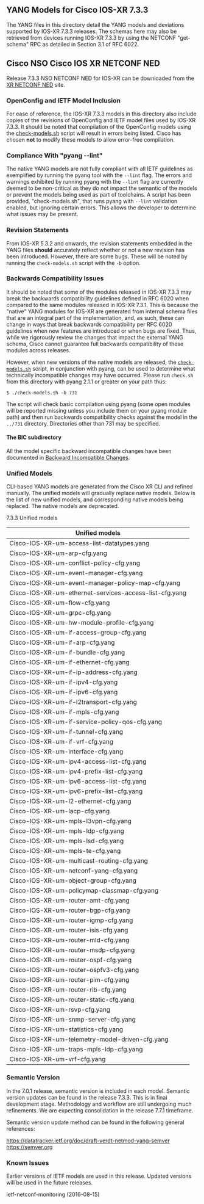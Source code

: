 ## YANG Models for Cisco IOS-XR 7.3.3

The YANG files in this directory detail the YANG models and deviations supported by IOS-XR 7.3.3 releases. The schemas here may also be retrieved from devices running IOS-XR 7.3.3 by using the NETCONF "get-schema" RPC as detailed in Section 3.1 of RFC 6022.

## Cisco NSO Cisco IOS XR NETCONF NED
Release 7.3.3 NSO NETCONF NED for IOS-XR can be downloaded from the [XR NETCONF NED](https://software.cisco.com/download/redirect?config=d92586785e0ce5e7910f96ea1339da1c) site.

### OpenConfig and IETF Model Inclusion

For ease of reference, the IOS-XR 7.3.3 models in this directory also include copies of the revisions of OpenConfig and IETF model files used by IOS-XR 7.3.3. It should be noted that compilation of the OpenConfig models using the [check-models.sh](check-models.sh) script will result in errors being listed. Cisco has chosen **not** to modify these models to allow error-free compilation.

### Compliance With "pyang --lint"

The native YANG models are not fully compliant with all IETF guidelines as exemplified by running the pyang tool with the ```--lint``` flag. The errors and warnings exhibited by running pyang with the ```--lint``` flag are currently deemed to be non-critical as they do not impact the semantic of the models or prevent the models being used as part of toolchains. A script has been provided, "check-models.sh", that runs pyang with ```--lint``` validation enabled, but ignoring certain errors. This allows the developer to determine what issues may be present.

### Revision Statements

From IOS-XR 5.3.2 and onwards, the revision statements embedded in the YANG files **should** accurately reflect whether or not a new revision has been introduced. However, there are some bugs. These will be noted by running the ```check-models.sh``` script with the ```-b``` option.

### Backwards Compatibility Issues

It should be noted that some of the modules released in IOS-XR 7.3.3 may break the backwards compatibility guidelines defined in RFC 6020 when compared to the same modules released in IOS-XR 7.3.1. This is because the "native" YANG modules for IOS-XR are generated from internal schema files that are an integral part of the implementation, and, as such, these can change in ways that break backwards compatibility per RFC 6020 guidelines when new features are introduced or when bugs are fixed. Thus, while we rigorously review the changes that impact the external YANG schema, Cisco cannot guarantee full backwards compatibility of these modules across releases.

However, when new versions of the native models are released, the [```check-models.sh```](check-models.sh) script, in conjunction with pyang, can be used to determine what technically incompatible changes may have occurred. Please run ```check.sh``` from this directory with pyang 2.1.1 or greater on your path thus:

```
$ ./check-models.sh -b 731
```

The script will check basic compilation using pyang (some open modules will be reported missing unless you include them on your pyang module path) and then run backwards compatibility checks against the model in the `../731` directory. Directories other than 731 may be specified.

#### The BIC subdirectory

All the model specific backward incompatible changes have been documented in [Backward Incompatible Changes](BIC).

### Unified Models

CLI-based YANG models are generated from the Cisco XR CLI and refined manually.  The unified models will gradually replace native models.  Below is the list of new unified models, and corresponding native models being replaced. The native models are deprecated.

7.3.3 Unified models

| Unified models                                         |  
|--------------------------------------------------------|  
|Cisco-IOS-XR-um-access-list-datatypes.yang              |  
|Cisco-IOS-XR-um-arp-cfg.yang                            |  
|Cisco-IOS-XR-um-conflict-policy-cfg.yang                |  
|Cisco-IOS-XR-um-event-manager-cfg.yang                  |  
|Cisco-IOS-XR-um-event-manager-policy-map-cfg.yang       |  
|Cisco-IOS-XR-um-ethernet-services-access-list-cfg.yang  |  
|Cisco-IOS-XR-um-flow-cfg.yang                           |  
|Cisco-IOS-XR-um-grpc-cfg.yang                           |  
|Cisco-IOS-XR-um-hw-module-profile-cfg.yang              |  
|Cisco-IOS-XR-um-if-access-group-cfg.yang                |  
|Cisco-IOS-XR-um-if-arp-cfg.yang                         |  
|Cisco-IOS-XR-um-if-bundle-cfg.yang                      |  
|Cisco-IOS-XR-um-if-ethernet-cfg.yang                    |  
|Cisco-IOS-XR-um-if-ip-address-cfg.yang                  |  
|Cisco-IOS-XR-um-if-ipv4-cfg.yang                        |  
|Cisco-IOS-XR-um-if-ipv6-cfg.yang                        |  
|Cisco-IOS-XR-um-if-l2transport-cfg.yang                 |  
|Cisco-IOS-XR-um-if-mpls-cfg.yang                        |  
|Cisco-IOS-XR-um-if-service-policy-qos-cfg.yang          |  
|Cisco-IOS-XR-um-if-tunnel-cfg.yang                      |  
|Cisco-IOS-XR-um-if-vrf-cfg.yang                         |  
|Cisco-IOS-XR-um-interface-cfg.yang                      |  
|Cisco-IOS-XR-um-ipv4-access-list-cfg.yang               |  
|Cisco-IOS-XR-um-ipv4-prefix-list-cfg.yang               |  
|Cisco-IOS-XR-um-ipv6-access-list-cfg.yang               |  
|Cisco-IOS-XR-um-ipv6-prefix-list-cfg.yang               |  
|Cisco-IOS-XR-um-l2-ethernet-cfg.yang                    |  
|Cisco-IOS-XR-um-lacp-cfg.yang                           |  
|Cisco-IOS-XR-um-mpls-l3vpn-cfg.yang                     |  
|Cisco-IOS-XR-um-mpls-ldp-cfg.yang                       |  
|Cisco-IOS-XR-um-mpls-lsd-cfg.yang                       |  
|Cisco-IOS-XR-um-mpls-te-cfg.yang                        |  
|Cisco-IOS-XR-um-multicast-routing-cfg.yang              |  
|Cisco-IOS-XR-um-netconf-yang-cfg.yang                   |  
|Cisco-IOS-XR-um-object-group-cfg.yang                   |  
|Cisco-IOS-XR-um-policymap-classmap-cfg.yang             |  
|Cisco-IOS-XR-um-router-amt-cfg.yang                     |  
|Cisco-IOS-XR-um-router-bgp-cfg.yang                     |  
|Cisco-IOS-XR-um-router-igmp-cfg.yang                    |  
|Cisco-IOS-XR-um-router-isis-cfg.yang                    |  
|Cisco-IOS-XR-um-router-mld-cfg.yang                     |  
|Cisco-IOS-XR-um-router-msdp-cfg.yang                    |  
|Cisco-IOS-XR-um-router-ospf-cfg.yang                    |  
|Cisco-IOS-XR-um-router-ospfv3-cfg.yang                  |  
|Cisco-IOS-XR-um-router-pim-cfg.yang                     |  
|Cisco-IOS-XR-um-router-rib-cfg.yang                     |  
|Cisco-IOS-XR-um-router-static-cfg.yang                  |  
|Cisco-IOS-XR-um-rsvp-cfg.yang                           |  
|Cisco-IOS-XR-um-snmp-server-cfg.yang                    |  
|Cisco-IOS-XR-um-statistics-cfg.yang                     |  
|Cisco-IOS-XR-um-telemetry-model-driven-cfg.yang         |  
|Cisco-IOS-XR-um-traps-mpls-ldp-cfg.yang                 |  
|Cisco-IOS-XR-um-vrf-cfg.yang                            |  

### Semantic Version

In the 7.0.1 release, semantic version is included in each model.
Semantic version updates can be found in the release 7.3.3. This is in final development stage. Methodology and workflow are still undergoing much refinements. We are expecting consolidation in the release 7.7.1 timeframe.

Semantic version update method can be found in the following general references:

https://datatracker.ietf.org/doc/draft-verdt-netmod-yang-semver  
https://semver.org

### Known Issues

Earlier versions of IETF models are used in this release.  Updated versions will be used in the future releases.

ietf-netconf-monitoring (2016-08-15)
